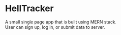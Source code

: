 # HellTracker

A small single page app that is built using MERN stack. <br/>
User can sign up, log in, or submit data to server. <br/>

